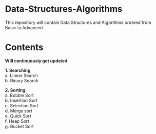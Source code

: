 # Data-Structures-Algorithms

This repository will contain Data Structures and Algorithms ordered from Basic to Advanced.

# Contents

**Will continuously get updated**

**1. Searching**<br>
  a. Linear Search<br>
  b. Binary Search

**2. Sorting**<br>
  a. Bubble Sort<br>
  b. Insertion Sort<br>
  c. Selection Sort<br>
  d. Merge sort<br>
  e. Quick Sort<br>
  f. Heap Sort<br>
  g. Bucket Sort
